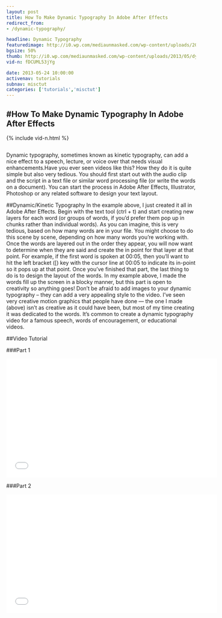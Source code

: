 ```yaml
---
layout: post
title: How To Make Dynamic Typography In Adobe After Effects
redirect_from:
- /dynamic-typography/

headline: Dynamic Typography
featuredimage: http://i0.wp.com/mediaunmasked.com/wp-content/uploads/2013/05/dynamic-typography.png?zoom=1.5&resize=640%2C254
bgsize: 50%
thumb: http://i0.wp.com/mediaunmasked.com/wp-content/uploads/2013/05/dynamic-typography.png?zoom=1.5&resize=640%2C254
vid-n: fDCUML53jYg

date: 2013-05-24 10:00:00
activenav: tutorials
subnav: misctut
categories: ['tutorials','misctut']
---
```

#How To Make Dynamic Typography In Adobe After Effects
---

{% include vid-n.html %}

<img src="http://i0.wp.com/mediaunmasked.com/wp-content/uploads/2013/05/dynamic-typography.png?zoom=1.5&resize=300%2C119" alt="" class="thumbnail thumb-smed pull-left">

Dynamic typography, sometimes known as kinetic typography, can add a nice effect to a speech, lecture, or voice over that needs visual enhancements.Have you ever seen videos like this? How they do it is quite simple but also very tedious. You should first start out with the audio clip and the script in a text file or similar word processing file (or write the words on a document). You can start the process in Adobe After Effects, Illustrator, Photoshop or any related software to design your text layout.

##Dynamic/Kinetic Typography
In the example above, I just created it all in Adobe After Effects. Begin with the text tool (ctrl + t) and start creating new layers for each word (or groups of words, if you’d prefer them pop up in chunks rather than individual words). As you can imagine, this is very tedious, based on how many words are in your file. You might choose to do this scene by scene, depending on how many words you’re working with. Once the words are layered out in the order they appear, you will now want to determine when they are said and create the in point for that layer at that point. For example, if the first word is spoken at 00:05, then you’ll want to hit the left bracket ([) key with the cursor line at 00:05 to indicate its in-point so it pops up at that point. Once you’ve finished that part, the last thing to do is to design the layout of the words. In my example above, I made the words fill up the screen in a blocky manner, but this part is open to creativity so anything goes! Don’t be afraid to add images to your dynamic typography – they can add a very appealing style to the video. I’ve seen very creative motion graphics that people have done — the one I made (above) isn’t as creative as it could have been, but most of my time creating it was dedicated to the words. It’s common to create a dynamic typography video for a famous speech, words of encouragement, or educational videos.

##Video Tutorial

###Part 1
<div class="video-container">
	<iframe width="560" height="315" src="//www.youtube.com/embed/kSyWkX0lzTA" frameborder="0" allowfullscreen></iframe>
</div>

###Part 2
<div class="video-container">
	<iframe width="560" height="315" src="//www.youtube.com/embed/DzyH4JeBh_U" frameborder="0" allowfullscreen></iframe>
</div>